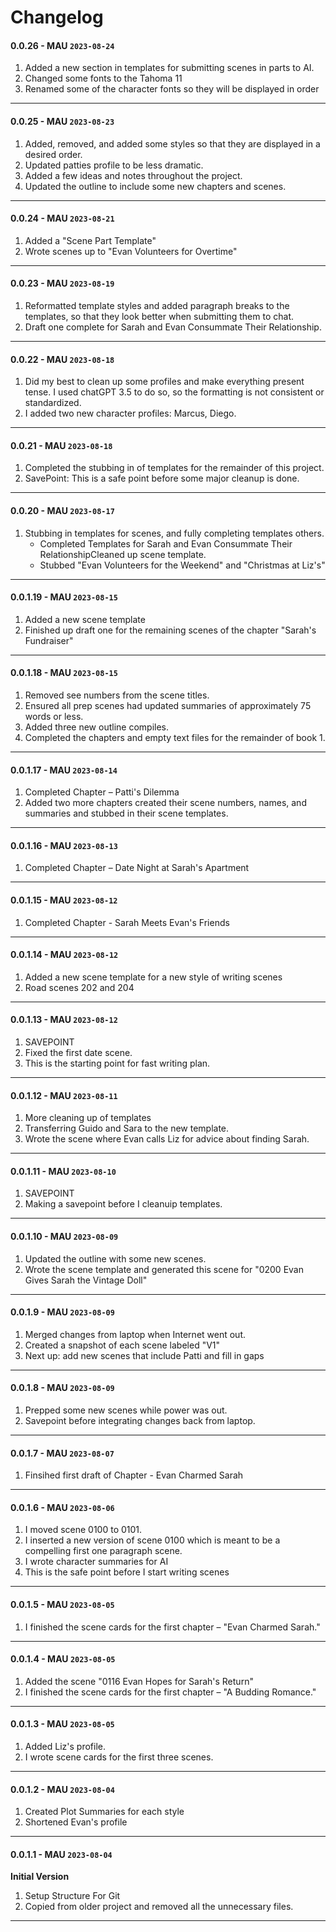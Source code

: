 # Changelog

#### 0.0.26 - MAU `2023-08-24`
1. Added a new section in templates for submitting scenes in parts to AI.
2. Changed some fonts to the Tahoma 11
3. Renamed some of the character fonts so they will be displayed in order
----

#### 0.0.25 - MAU `2023-08-23`
1. Added, removed, and added some styles so that they are displayed in a desired order.
2. Updated patties profile to be less dramatic.
3. Added a few ideas and notes throughout the project.
4. Updated the outline to include some new chapters and scenes.
----

#### 0.0.24 - MAU `2023-08-21`
1. Added a "Scene Part Template"
2. Wrote scenes up to "Evan Volunteers for Overtime"
----

#### 0.0.23 - MAU `2023-08-19`
1. Reformatted template styles and added paragraph breaks to the templates, so that they look better when submitting them to chat.
2. Draft one complete for Sarah and Evan Consummate Their Relationship.
----

#### 0.0.22 - MAU `2023-08-18`
1. Did my best to clean up some profiles and make everything present tense. I used chatGPT 3.5 to do so, so the formatting is not consistent or standardized.
2. I added two new character profiles: Marcus, Diego.
----

#### 0.0.21 - MAU `2023-08-18`
1. Completed the stubbing in of templates for the remainder of this project.
2. SavePoint: This is a safe point before some major cleanup is done.
----

#### 0.0.20 - MAU `2023-08-17`
1. Stubbing in templates for scenes, and fully completing templates others.
	- Completed Templates for Sarah and Evan Consummate Their RelationshipCleaned up scene template.
	- Stubbed "Evan Volunteers for the Weekend" and "Christmas at Liz's"
----

#### 0.0.1.19 - MAU `2023-08-15`
1. Added a new scene template
2. Finished up draft one for the remaining scenes of the chapter "Sarah's Fundraiser"
----

#### 0.0.1.18 - MAU `2023-08-15`
1. Removed see numbers from the scene titles.
2. Ensured all prep scenes had updated summaries of approximately 75 words or less.
3. Added three new outline compiles.
4. Completed the chapters and empty text files for the remainder of book 1.
----

#### 0.0.1.17 - MAU `2023-08-14`
1. Completed Chapter – Patti's Dilemma
2. Added two more chapters created their scene numbers, names,  and summaries and stubbed in their scene templates.
----

#### 0.0.1.16 - MAU `2023-08-13`
1. Completed Chapter – Date Night at Sarah's Apartment
----

#### 0.0.1.15 - MAU `2023-08-12`
1. Completed Chapter - Sarah Meets Evan's Friends
----

#### 0.0.1.14 - MAU `2023-08-12`
1. Added a new scene template for a new style of writing scenes
2. Road scenes 202 and 204
----

#### 0.0.1.13 - MAU `2023-08-12`
1. SAVEPOINT
2. Fixed the first date scene.
3. This is the starting point for fast writing plan.
----

#### 0.0.1.12 - MAU `2023-08-11`
1. More cleaning up of templates
2. Transferring Guido and Sara to the new template.
3. Wrote the scene where Evan calls Liz for advice about finding Sarah.
----

#### 0.0.1.11 - MAU `2023-08-10`
1. SAVEPOINT
2. Making a savepoint before I cleanuip templates.
----

#### 0.0.1.10 - MAU `2023-08-09`
1. Updated the outline with some new scenes.
2. Wrote the scene template and generated this scene for "0200 Evan Gives Sarah the Vintage Doll"
----

#### 0.0.1.9 - MAU `2023-08-09`
1. Merged changes from laptop when Internet went out.
2. Created a snapshot of each scene labeled "V1"
3. Next up: add new scenes that include Patti and fill in gaps
----

#### 0.0.1.8 - MAU `2023-08-09`
1. Prepped some new scenes while  power was out.
2. Savepoint before integrating changes back from laptop.
----

#### 0.0.1.7 - MAU `2023-08-07`
1. Finsihed first draft of  Chapter - Evan Charmed Sarah
----

#### 0.0.1.6 - MAU `2023-08-06`
1. I moved scene 0100 to 0101.
2. I inserted a new version of scene 0100 which is meant to be a compelling first one paragraph scene.
3. I wrote character summaries for AI
4. This is the safe point before I start writing scenes
----


#### 0.0.1.5 - MAU `2023-08-05`
1. I finished the scene cards for the first chapter – "Evan Charmed Sarah."
----

#### 0.0.1.4 - MAU `2023-08-05`
1. Added the scene "0116 Evan Hopes for Sarah's Return"
2. I finished the scene cards for the first chapter – "A Budding Romance."
----

#### 0.0.1.3 - MAU `2023-08-05`
1. Added Liz's profile.
2. I wrote scene cards for the first three scenes.
----

#### 0.0.1.2 - MAU `2023-08-04`
1. Created Plot Summaries for each style
2. Shortened Evan's profile
----

#### 0.0.1.1 - MAU `2023-08-04`

**Initial Version** 

1. Setup Structure For Git
2. Copied from older project and removed all the unnecessary files.
----

